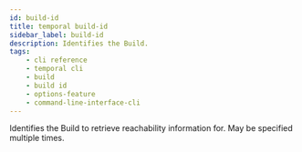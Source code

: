 ```yaml
---
id: build-id
title: temporal build-id
sidebar_label: build-id
description: Identifies the Build.
tags:
    - cli reference
    - temporal cli
    - build
    - build id
    - options-feature
    - command-line-interface-cli
---
```


Identifies the Build to retrieve reachability information for.
May be specified multiple times.
